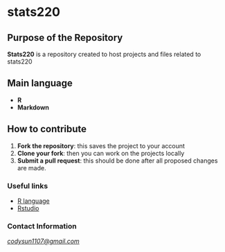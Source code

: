 # stats220

## Purpose of the Repository
**Stats220** is a repository created to host projects and files related to stats220 

## Main language

- **R**
- **Markdown**

## How to contribute

1. **Fork the repository**: this saves the project to your account
2. **Clone your fork**: then you can work on the projects locally
3. **Submit a pull request**: this should be done after all proposed changes are made.

### Useful links 

* [R language](https://www.r-project.org/)
* [Rstudio](https://posit.co/download/rstudio-desktop/)
  
### Contact Information
*codysun1107@gmail.com*
